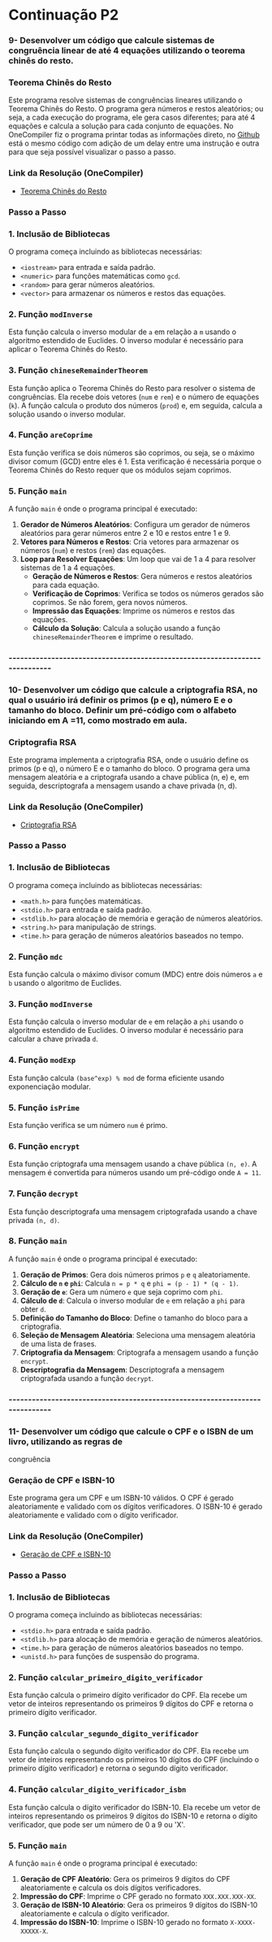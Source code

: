 # Continuação P2


### 9- Desenvolver um código que calcule sistemas de congruência linear de até 4 equações utilizando o teorema chinês do resto.

### Teorema Chinês do Resto

Este programa resolve sistemas de congruências lineares utilizando o Teorema Chinês do Resto. O programa gera números e restos aleatórios; ou seja, a cada execução do programa, ele gera casos diferentes; para até 4 equações e calcula a solução para cada conjunto de equações. No OneCompiler fiz o programa printar todas as informações direto, no [Github](https://github.com/pedro-rodiguero/md2_2024/blob/main/p2/TeoremaDoResto.cpp) está o mesmo código com adição de um delay entre uma instrução e outra para que seja possível visualizar o passo a passo.

### Link da Resolução (OneCompiler)
- [Teorema Chinês do Resto](https://onecompiler.com/cpp/436bja85p)

### Passo a Passo

### 1. Inclusão de Bibliotecas

O programa começa incluindo as bibliotecas necessárias:
- `<iostream>` para entrada e saída padrão.
- `<numeric>` para funções matemáticas como `gcd`.
- `<random>` para gerar números aleatórios.
- `<vector>` para armazenar os números e restos das equações.

### 2. Função `modInverse`

Esta função calcula o inverso modular de `a` em relação a `m` usando o algoritmo estendido de Euclides. O inverso modular é necessário para aplicar o Teorema Chinês do Resto.

### 3. Função `chineseRemainderTheorem`

Esta função aplica o Teorema Chinês do Resto para resolver o sistema de congruências. Ela recebe dois vetores (`num` e `rem`) e o número de equações (`k`). A função calcula o produto dos números (`prod`) e, em seguida, calcula a solução usando o inverso modular.

### 4. Função `areCoprime`

Esta função verifica se dois números são coprimos, ou seja, se o máximo divisor comum (GCD) entre eles é 1. Esta verificação é necessária porque o Teorema Chinês do Resto requer que os módulos sejam coprimos.

### 5. Função `main`

A função `main` é onde o programa principal é executado:
1. **Gerador de Números Aleatórios**: Configura um gerador de números aleatórios para gerar números entre 2 e 10 e restos entre 1 e 9.
2. **Vetores para Números e Restos**: Cria vetores para armazenar os números (`num`) e restos (`rem`) das equações.
3. **Loop para Resolver Equações**: Um loop que vai de 1 a 4 para resolver sistemas de 1 a 4 equações.
   - **Geração de Números e Restos**: Gera números e restos aleatórios para cada equação.
   - **Verificação de Coprimos**: Verifica se todos os números gerados são coprimos. Se não forem, gera novos números.
   - **Impressão das Equações**: Imprime os números e restos das equações.
   - **Cálculo da Solução**: Calcula a solução usando a função `chineseRemainderTheorem` e imprime o resultado.

### ----------------------------------------------------------------------------

### 10- Desenvolver um código que calcule a criptografia RSA, no qual o usuário irá definir os primos (p e q), número E e o tamanho do bloco. Definir um pré-código com o alfabeto iniciando em A =11, como mostrado em aula.

### Criptografia RSA

Este programa implementa a criptografia RSA, onde o usuário define os primos (p e q), o número E e o tamanho do bloco. O programa gera uma mensagem aleatória e a criptografa usando a chave pública (n, e) e, em seguida, descriptografa a mensagem usando a chave privada (n, d).

### Link da Resolução (OneCompiler)
- [Criptografia RSA](https://onecompiler.com/c/436bx9aa3)

### Passo a Passo

### 1. Inclusão de Bibliotecas

O programa começa incluindo as bibliotecas necessárias:
- `<math.h>` para funções matemáticas.
- `<stdio.h>` para entrada e saída padrão.
- `<stdlib.h>` para alocação de memória e geração de números aleatórios.
- `<string.h>` para manipulação de strings.
- `<time.h>` para geração de números aleatórios baseados no tempo.

### 2. Função `mdc`

Esta função calcula o máximo divisor comum (MDC) entre dois números `a` e `b` usando o algoritmo de Euclides.

### 3. Função `modInverse`

Esta função calcula o inverso modular de `e` em relação a `phi` usando o algoritmo estendido de Euclides. O inverso modular é necessário para calcular a chave privada `d`.

### 4. Função `modExp`

Esta função calcula `(base^exp) % mod` de forma eficiente usando exponenciação modular.

### 5. Função `isPrime`

Esta função verifica se um número `num` é primo.

### 6. Função `encrypt`

Esta função criptografa uma mensagem usando a chave pública `(n, e)`. A mensagem é convertida para números usando um pré-código onde `A = 11`.

### 7. Função `decrypt`

Esta função descriptografa uma mensagem criptografada usando a chave privada `(n, d)`.

### 8. Função `main`

A função `main` é onde o programa principal é executado:
1. **Geração de Primos**: Gera dois números primos `p` e `q` aleatoriamente.
2. **Cálculo de `n` e `phi`**: Calcula `n = p * q` e `phi = (p - 1) * (q - 1)`.
3. **Geração de `e`**: Gera um número `e` que seja coprimo com `phi`.
4. **Cálculo de `d`**: Calcula o inverso modular de `e` em relação a `phi` para obter `d`.
5. **Definição do Tamanho do Bloco**: Define o tamanho do bloco para a criptografia.
6. **Seleção de Mensagem Aleatória**: Seleciona uma mensagem aleatória de uma lista de frases.
7. **Criptografia da Mensagem**: Criptografa a mensagem usando a função `encrypt`.
8. **Descriptografia da Mensagem**: Descriptografa a mensagem criptografada usando a função `decrypt`.

### ----------------------------------------------------------------------------

### 11- Desenvolver um código que calcule o CPF e o ISBN de um livro, utilizando as regras de
congruência

### Geração de CPF e ISBN-10

Este programa gera um CPF e um ISBN-10 válidos. O CPF é gerado aleatoriamente e validado com os dígitos verificadores. O ISBN-10 é gerado aleatoriamente e validado com o dígito verificador.

### Link da Resolução (OneCompiler)
- [Geração de CPF e ISBN-10](https://onecompiler.com/c/436byhxhg)

### Passo a Passo

### 1. Inclusão de Bibliotecas

O programa começa incluindo as bibliotecas necessárias:
- `<stdio.h>` para entrada e saída padrão.
- `<stdlib.h>` para alocação de memória e geração de números aleatórios.
- `<time.h>` para geração de números aleatórios baseados no tempo.
- `<unistd.h>` para funções de suspensão do programa.

### 2. Função `calcular_primeiro_digito_verificador`

Esta função calcula o primeiro dígito verificador do CPF. Ela recebe um vetor de inteiros representando os primeiros 9 dígitos do CPF e retorna o primeiro dígito verificador.

### 3. Função `calcular_segundo_digito_verificador`

Esta função calcula o segundo dígito verificador do CPF. Ela recebe um vetor de inteiros representando os primeiros 10 dígitos do CPF (incluindo o primeiro dígito verificador) e retorna o segundo dígito verificador.

### 4. Função `calcular_digito_verificador_isbn`

Esta função calcula o dígito verificador do ISBN-10. Ela recebe um vetor de inteiros representando os primeiros 9 dígitos do ISBN-10 e retorna o dígito verificador, que pode ser um número de 0 a 9 ou 'X'.

### 5. Função `main`

A função `main` é onde o programa principal é executado:
1. **Geração de CPF Aleatório**: Gera os primeiros 9 dígitos do CPF aleatoriamente e calcula os dois dígitos verificadores.
2. **Impressão do CPF**: Imprime o CPF gerado no formato `XXX.XXX.XXX-XX`.
3. **Geração de ISBN-10 Aleatório**: Gera os primeiros 9 dígitos do ISBN-10 aleatoriamente e calcula o dígito verificador.
4. **Impressão do ISBN-10**: Imprime o ISBN-10 gerado no formato `X-XXXX-XXXXX-X`.
